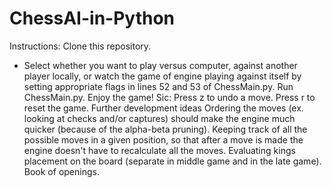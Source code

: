 # ChessAI-in-Python
Instructions: 
Clone this repository.
* Select whether you want to play versus computer, against another player locally, or watch the game of engine playing against itself by setting appropriate flags in lines 52 and 53 of ChessMain.py.
Run ChessMain.py.
Enjoy the game!
Sic:
Press z to undo a move.
Press r to reset the game.
Further development ideas
Ordering the moves (ex. looking at checks and/or captures) should make the engine much quicker (because of the alpha-beta pruning).
Keeping track of all the possible moves in a given position, so that after a move is made the engine doesn't have to recalculate all the moves.
Evaluating kings placement on the board (separate in middle game and in the late game).
Book of openings.
